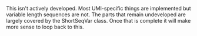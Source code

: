 This isn't actively developed. Most UMI-specific things are implemented but variable length sequences are not. The parts that remain undeveloped are largely covered by the ShortSeqVar class. Once that is complete it will make more sense to loop back to this. 